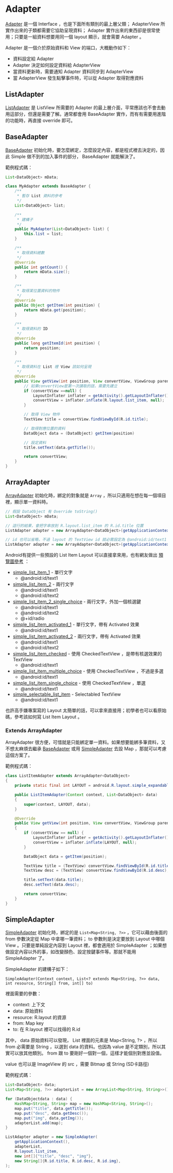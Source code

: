 # Adapter

[Adapter](http://developer.android.com/reference/android/widget/Adapter.html) 是一個 Interface ，也是下面所有類別的最上層父類； AdapterView 所實作出來的子類都需要它協助呈現資料； Adapter 實作出來的東西卻是很常使用；只要是一組資料想要用同一個 layout 顯示，就會需要 Adapter 。

Adapter 是一個介於原始資料和 View 的端口，大概動作如下：

* 資料設定給 Adapter
* Adapter 決定如何設定資料給 AdapterView
* 當資料更新時，需要通知 Adapter 資料同步到 AdapterView
* 當 AdapterView 發生點擊事件時，可以從 Adapter 取得對應資料

## ListAdapter

[ListAdapter](http://developer.android.com/reference/android/widget/ListAdapter.html) 是 ListView 所需要的 Adapter 的最上層介面，平常應該也不會去動用這部分，但還是需要了解。通常都會用 BaseAdapter 實作，而有有需要用進階的功能時，再直接 override 即可。

## BaseAdapter

[BaseAdapter](http://developer.android.com/reference/android/widget/BaseAdapter.html) 初始化時，要怎麼綁定，怎麼設定內容，都是程式裡去決定的，因此 Simple 做不到的加入事件的部分， BaseAdapter 就能解決了。

範例程式碼：

```java
List<DataObject> mData;

class MyAdapter extends BaseAdapter {
    /**
     * 暫存 List 資料的參考
     */
    List<DataObject> list;

    /**
     * 建構子
     */
    public MyAdapter(List<DataObject> list) {
        this.list = list;
    }

    /**
     * 取得資料總數
     */
    @Override
    public int getCount() {
        return mData.size();
    }

    /**
     * 取得某位置資料的物件
     */
    @Override
    public Object getItem(int position) {
        return mData.get(position);
    }

    /**
     * 取得資料的 ID
     */
    @Override
    public long getItemId(int position) {
        return position;
    }

    /**
     * 取得資料在 List 裡 View 該如何呈現
     */
    @Override
    public View getView(int position, View convertView, ViewGroup parent) {
        // 如果convertView是第一次讀取的話，需要先建立
        if (convertView ==null) {
            LayoutInflater inflater = getActivity().getLayoutInflater();
            convertView = inflater.inflate(R.layout.list_item, null);
        }

        // 取得 View 物件
        TextView title = convertView.findViewById(R.id.title);

        // 取得對應位置的資料
        DataObject data = (DataObject) getItem(position)

        // 設定資料
        title.setText(data.getTitle());

        return convertView;
    }
}
```

## ArrayAdapter

[ArrayAdapter<T>](http://developer.android.com/reference/android/widget/ArrayAdapter.html) 初始化時，綁定的對象就是 `Array` ，所以只適用在想在每一個項目裡，顯示單一資料時。

```java
// 假設 DataObject 有 Override toString()
List<DataObject> mData;

// 這行的結果，會把字串放到 R.layout.list_item 的 R.id.title 位置
ListAdapter adapter = new ArrayAdapter<DataObject>(getApplicationContext(), R.layout.list_item, R.id.title, mData);

// id 也可以省略，不過 layout 的 TextView id 就必需設定為 @android:id/text1
ListAdapter adapter = new ArrayAdapter<DataObject>(getApplicationContext(), android.R.layout.simple_list_item_1, mData);
```

Android有提供一些預設的 List Item Layout 可以直接拿來用，也有網友做出 [預覽圖參考](http://www.bcoder.com/java/android-java/different-sytles-to-show-data-in-listview) ：

* [simple_list_item_1](https://android.googlesource.com/platform/frameworks/base/+/master/core/res/res/layout/simple_list_item_1.xml) - 單行文字
  * @android:id/text1
* [simple_list_item_2](https://android.googlesource.com/platform/frameworks/base/+/master/core/res/res/layout/simple_list_item_2.xml) - 兩行文字
  * @android:id/text1
  * @android:id/text2
* [simple_list_item_2_single_choice](https://android.googlesource.com/platform/frameworks/base/+/master/core/res/res/layout/simple_list_item_2_single_choice.xml) - 兩行文字，外加一個核選鍵
  * @android:id/text1
  * @android:id/text2
  * @+id/radio
* [simple_list_item_activated_1](https://android.googlesource.com/platform/frameworks/base/+/master/core/res/res/layout/simple_list_item_activated_1.xml) - 單行文字，帶有 Activated 效果
  * @android:id/text1
* [simple_list_item_activated_2](https://android.googlesource.com/platform/frameworks/base/+/master/core/res/res/layout/simple_list_item_activated_2.xml) - 兩行文字，帶有 Activated 效果
  * @android:id/text1
  * @android:id/text2
* [simple_list_item_checked](https://android.googlesource.com/platform/frameworks/base/+/master/core/res/res/layout/simple_list_item_checked.xml) - 使用 CheckedTextView ，是帶有核選效果的 TextView
  * @android:id/text1
* [simple_list_item_multiple_choice](https://android.googlesource.com/platform/frameworks/base/+/master/core/res/res/layout/simple_list_item_multiple_choice.xml) - 使用 CheckedTextView ，不過是多選
  * @android:id/text1
* [simple_list_item_single_choice](https://android.googlesource.com/platform/frameworks/base/+/master/core/res/res/layout/simple_list_item_single_choice.xml) - 使用 CheckedTextView ，單選
  * @android:id/text1
* [simple_selectable_list_item](https://android.googlesource.com/platform/frameworks/base/+/master/core/res/res/layout/simple_selectable_list_item.xml) - Selectabled TextView
  * @android:id/text1

也許高手嫌專案寫的 Layout 太簡單的話，可以拿來直接用；初學者也可以看原始碼，參考該如何寫 List Item Layout 。

### Extends ArrayAdapter

ArrayAdapter 很方便，可惜就是只能綁定單一資料。如果想要能綁多筆資料，又不想太麻煩去繼承 [BaseAdapter](#BaseAdapter) 或用 [SimpleAdapter](#SimpleAdapter) 去設 Map ，那就可以考慮這個方案了。

範例程式碼：

```java
class ListItemAdapter extends ArrayAdapter<DataObject>
{
    private static final int LAYOUT = android.R.layout.simple_expandable_list_item_2;

    public ListItemAdapter(Context context, List<DataObject> data)
    {
        super(context, LAYOUT, data);
    }

    @Override
    public View getView(int position, View convertView, ViewGroup parent)
    {
        if (convertView == null) {
            LayoutInflater inflater = getActivity().getLayoutInflater();
            convertView = inflater.inflate(LAYOUT, null);
        }

        DataObject data = getItem(position);

        TextView title = (TextView) convertView.findViewById(R.id.title);
        TextView desc = (TextView) convertView.findViewById(R.id.desc);

        title.setText(data.title);
        desc.setText(data.desc);

        return convertView;
    }
}
```

## SimpleAdapter

[SimpleAdapter](http://developer.android.com/reference/android/widget/SimpleAdapter.html) 初始化時，綁定的是 `List<Map<String, ?>>` ，它可以藉由後面的 from 參數決定從 Map 中拿哪一筆資料； to 參數則是決定要放到 Layout 中哪個 View 。只要是單純設定內容到 Layout 裡，都會適用於 SimpleAdapter ；如果想做設定內容以外的事，如改變顏色、設定按鍵事件等。那就不能用 SimpleAdapter 了。

SimpleAdapter 的建構子如下：

```
SimpleAdapter(Context context, List<? extends Map<String, ?>> data, int resource, String[] from, int[] to)
```

裡面需要的參數：

* context: 上下文
* data: 原始資料
* resource: R.layout 的資源
* from: Map key
* to: 在 R.layout 裡可以找得的 R.id

其中， data 原始資料可以發現， List 裡面的元素是 Map<String, ?> ，所以 from 必需要是 String ，以選到 data 的資料。也因為 value 是不定類別，所以其實可以放其他類別。 from 跟 to 要剛好一個對一個，這樣才能個別對應並設值。

value 也可以是 ImageView 的 src ，需要 Bitmap 或 String (SD卡路徑)

範例程式碼：

```java
List<DataObject> data;
List<Map<String, ?>> adapterList = new ArrayList<Map<String, String>>();

for (DataObjectdata : data) {
    HashMap<String, String> map = new HashMap<String, String>();
    map.put("title", data.getTitle());
    map.put("desc", data.getDesc());
    map.put("img", data,getImg());
    adapterList.add(map);
}

ListAdapter adapter = new SimpleAdapter(
    getApplicationContext(),
    adapterList,
    R.layout.list_item,
    new int[]{"title", "desc", "img"},
    new String[]{R.id.title, R.id.desc, R.id.img},
);
```
